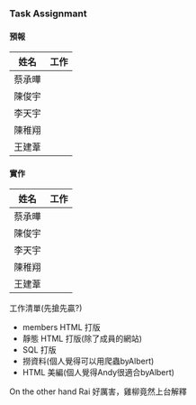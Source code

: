 ### Task Assignmant

#### 預報
|姓名|工作|
|----|----|
|蔡承曄||
|陳俊宇||
|李天宇||
|陳稚翔||
|王建葦||

#### 實作
|姓名|工作|
|----|----|
|蔡承曄||
|陳俊宇||
|李天宇||
|陳稚翔||
|王建葦||

工作清單(先搶先贏?)
- members HTML 打版
- 靜態 HTML 打版(除了成員的網站)
- SQL 打版
- 撈資料(個人覺得可以用爬蟲byAlbert)
- HTML 美編(個人覺得Andy很適合byAlbert)

On the other hand Rai 好厲害，雞柳竟然上台解釋
